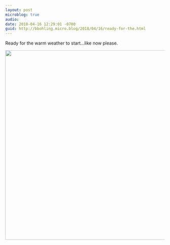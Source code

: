 ```yaml
---
layout: post
microblog: true
audio: 
date: 2018-04-16 12:29:01 -0700
guid: http://bbohling.micro.blog/2018/04/16/ready-for-the.html
---
```

Ready for the warm weather to start...like now please.

<img src="http://micro.brandonbohling.com/uploads/2018/6e205e5a5c.jpg" width="600" height="599" />
